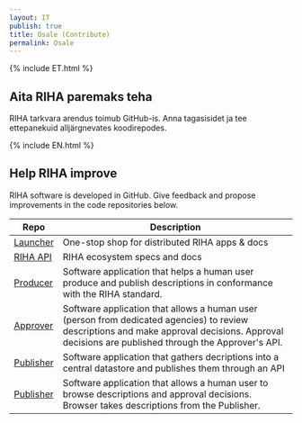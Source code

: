```yaml
---
layout: IT
publish: true
title: Osale (Contribute)
permalink: Osale
---
```


{% include ET.html %}

## Aita RIHA paremaks teha

RIHA tarkvara arendus toimub GitHub-is. Anna tagasisidet ja tee ettepanekuid alljärgnevates koodirepodes.

{% include EN.html %}

## Help RIHA improve

RIHA software is developed in GitHub. Give feedback and propose improvements in the code repositories below.

| Repo   | Description |
|--------|-----------|
| [Launcher](https://github.com/e-gov/RIHA-Launcher) | One-stop shop for distributed RIHA apps & docs |
| [RIHA API](https://github.com/e-gov/RIHA-API)  | RIHA ecosystem specs and docs  |
| [Producer](https://github.com/e-gov/RIHA-Producer)  | Software application that helps a human user produce and publish descriptions in conformance with the RIHA standard.  |
| [Approver](https://github.com/e-gov/RIHA-Approver)  | Software application that allows a human user (person from dedicated agencies) to review descriptions and make approval decisions. Approval decisions are published through the Approver's API.  |
| [Publisher](https://github.com/e-gov/RIHA-Publisher)  | Software application that gathers decriptions into a central datastore and publishes them through an API  |
| [Publisher](https://github.com/e-gov/RIHA-Browser)  | Software application that allows a human user to browse descriptions and approval decisions. Browser takes descriptions from the Publisher.  |

